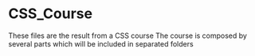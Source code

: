 # CSS_Course
These files are the result from a CSS course
The course is composed by several parts which will be included in separated folders

